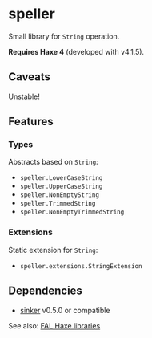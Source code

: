 # speller

Small library for `String` operation.

**Requires Haxe 4** (developed with v4.1.5).

## Caveats

Unstable!

## Features

### Types

Abstracts based on `String`:

- `speller.LowerCaseString`
- `speller.UpperCaseString`
- `speller.NonEmptyString`
- `speller.TrimmedString`
- `speller.NonEmptyTrimmedString`

### Extensions

Static extension for `String`:

- `speller.extensions.StringExtension`

## Dependencies

- [sinker](https://github.com/fal-works/sinker) v0.5.0 or compatible

See also:
[FAL Haxe libraries](https://github.com/fal-works/fal-haxe-libraries)
